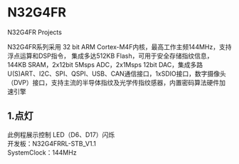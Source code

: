 <!--
 * @Author: rx-ted
 * @Date: 2022-12-15 20:15:09
 * @LastEditors: rx-ted
 * @LastEditTime: 2022-12-18 10:11:52
-->
# N32G4FR

N32G4FR Projects

N32G4FR系列采用 32 bit ARM Cortex-M4F内核，最高工作主频144MHz，支持浮点运算和DSP指令，
集成多达512KB Flash，可用于安全存储指纹信息，144KB SRAM，2x12bit 5Msps ADC，2x1Msps 12bit DAC，集成多路U(S)ART、I2C、SPI、QSPI、USB、CAN通信接口，1xSDIO接口，数字摄像头（DVP）接口，支持主流的半导体指纹及光学传指纹感器，内置密码算法硬件加速引擎

## 1.点灯

此例程展示控制 LED（D6、D17）闪烁  
开发板：N32G4FRRL-STB_V1.1  
SystemClock：144MHz  
